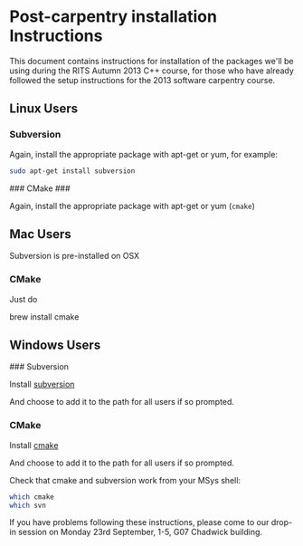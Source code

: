 # Post-carpentry installation Instructions

This document contains instructions for installation of the packages
we'll be using during the RITS Autumn 2013 C++ course, for those who have already followed the setup instructions for the 2013
software carpentry course.

## Linux Users ##

### Subversion ###

Again, install the appropriate package with apt-get or yum, for example:

``` Bash
sudo apt-get install subversion
```

### CMake ###

Again, install the appropriate package with apt-get or yum (`cmake`)

## Mac Users ##

Subversion is pre-installed on OSX

### CMake

Just do

   brew install cmake

## Windows Users ##

### Subversion

Install [subversion](http://sourceforge.net/projects/win32svn/)

And choose to add it to the path for all users if so prompted.

### CMake

Install [cmake](http://www.cmake.org/cmake/resources/software.html)

And choose to add it to the path for all users if so prompted.

Check that cmake and subversion work from your MSys shell:

``` Bash
which cmake
which svn
```

If you have problems following these instructions, please come to our drop-in session on Monday 23rd September, 1-5, 
G07 Chadwick building.
